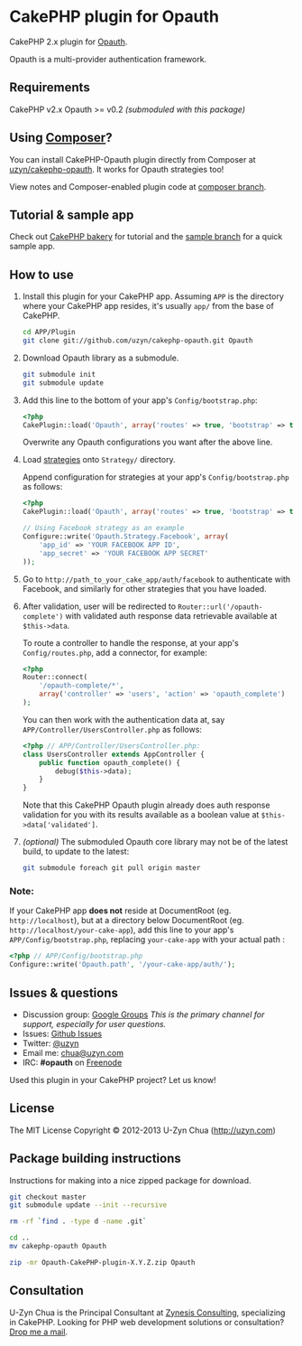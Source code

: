 CakePHP plugin for Opauth
=========================

CakePHP 2.x plugin for [Opauth](https://github.com/uzyn/opauth).

Opauth is a multi-provider authentication framework.

Requirements
---------
CakePHP v2.x
Opauth >= v0.2 _(submoduled with this package)_

Using [Composer](http://getcomposer.org/)?
-----------
You can install CakePHP-Opauth plugin directly from Composer at [uzyn/cakephp-opauth](http://packagist.org/packages/uzyn/cakephp-opauth).
It works for Opauth strategies too!

View notes and Composer-enabled plugin code at [composer branch](https://github.com/uzyn/cakephp-opauth/tree/composer).

Tutorial & sample app
----------
Check out [CakePHP bakery](http://bakery.cakephp.org/articles/uzyn/2012/06/25/simple_3rd-party_provider_authentication_with_opauth_plugin) for tutorial and the [sample branch](https://github.com/uzyn/cakephp-opauth/tree/sample) for a quick sample app.

How to use
----------
1. Install this plugin for your CakePHP app.
   Assuming `APP` is the directory where your CakePHP app resides, it's usually `app/` from the base of CakePHP.

   ```bash
   cd APP/Plugin
   git clone git://github.com/uzyn/cakephp-opauth.git Opauth
   ```

2. Download Opauth library as a submodule.

   ```bash
   git submodule init
   git submodule update
   ```

3. Add this line to the bottom of your app's `Config/bootstrap.php`:

   ```php
   <?php
   CakePlugin::load('Opauth', array('routes' => true, 'bootstrap' => true));
   ```
   Overwrite any Opauth configurations you want after the above line.

4. Load [strategies](https://github.com/uzyn/opauth/wiki/list-of-strategies) onto `Strategy/` directory.

   Append configuration for strategies at your app's `Config/bootstrap.php` as follows:
   ```php
   <?php
   CakePlugin::load('Opauth', array('routes' => true, 'bootstrap' => true));

   // Using Facebook strategy as an example
   Configure::write('Opauth.Strategy.Facebook', array(
       'app_id' => 'YOUR FACEBOOK APP ID',
       'app_secret' => 'YOUR FACEBOOK APP SECRET'
   ));
   ```

5. Go to `http://path_to_your_cake_app/auth/facebook` to authenticate with Facebook, and similarly for other strategies that you have loaded.

6. After validation, user will be redirected to `Router::url('/opauth-complete')` with validated auth response data retrievable available at `$this->data`.

   To route a controller to handle the response, at your app's `Config/routes.php`, add a connector, for example:

   ```php
   <?php
   Router::connect(
       '/opauth-complete/*',
       array('controller' => 'users', 'action' => 'opauth_complete')
   );
   ```

   You can then work with the authentication data at, say `APP/Controller/UsersController.php` as follows:

   ```php
   <?php // APP/Controller/UsersController.php:
   class UsersController extends AppController {
       public function opauth_complete() {
           debug($this->data);
       }
   }
   ```

   Note that this CakePHP Opauth plugin already does auth response validation for you with its results available as a boolean value at `$this->data['validated']`.

7. _(optional)_ The submoduled Opauth core library may not be of the latest build, to update to the latest:
   ```bash
   git submodule foreach git pull origin master
   ```

### Note:
If your CakePHP app **does not** reside at DocumentRoot (eg. `http://localhost`), but at a directory below DocumentRoot (eg. `http://localhost/your-cake-app`),
add this line to your app's `APP/Config/bootstrap.php`, replacing `your-cake-app` with your actual path :

```php
<?php // APP/Config/bootstrap.php
Configure::write('Opauth.path', '/your-cake-app/auth/');
```

Issues & questions
-------------------
- Discussion group: [Google Groups](https://groups.google.com/group/opauth)
  _This is the primary channel for support, especially for user questions._
- Issues: [Github Issues](https://github.com/uzyn/cakephp-opauth/issues)
- Twitter: [@uzyn](http://twitter.com/uzyn)
- Email me: chua@uzyn.com
- IRC: **#opauth** on [Freenode](http://webchat.freenode.net/?channels=opauth&uio=d4)

<p>Used this plugin in your CakePHP project? Let us know!</p>

License
---------
The MIT License
Copyright © 2012-2013 U-Zyn Chua (http://uzyn.com)

Package building instructions
--------------
Instructions for making into a nice zipped package for download.

```bash
git checkout master
git submodule update --init --recursive

rm -rf `find . -type d -name .git`

cd ..
mv cakephp-opauth Opauth

zip -mr Opauth-CakePHP-plugin-X.Y.Z.zip Opauth
```



Consultation
---------
U-Zyn Chua is the Principal Consultant at [Zynesis Consulting](http://zynesis.com), specializing in CakePHP.
Looking for PHP web development solutions or consultation? [Drop me a mail](mailto:chua@uzyn.com).
